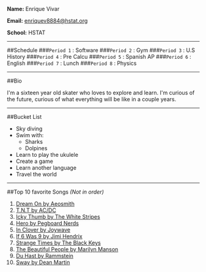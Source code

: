 **Name:** Enrique Vivar

**Email:** enriquev8884@hstat.org

**School:** HSTAT

---
##Schedule
###`Period 1`  : Software
###`Period 2`  : Gym
###`Period 3`  : U.S History
###`Period 4`  : Pre Calcu
###`Period 5`  : Spanish AP
###`Period 6`  : English
###`Period 7`  : Lunch
###`Period 8`  : Physics

---
##Bio

  I'm a sixteen year old skater who loves to explore and learn. I'm curious of the future,  curious of what everything will be like in a couple years.

---
##Bucket List

* Sky diving
* Swim with:
  * Sharks
  * Dolpines
* Learn to play the ukulele
* Create a game
* Learn another language
* Travel the world

---
##Top 10 favorite Songs _(Not in order)_

1. [Dream On by Aeosmith](https://www.youtube.com/watch?v=qzTZ76vhnKk)
2. [T.N.T by AC/DC](https://www.youtube.com/watch?v=7WVBEB8-wa0)
3. [Icky Thumb by The White Stripes](https://www.youtube.com/watch?v=5roz5-wdjBg)
4. [Hero by Pegboard Nerds](https://www.youtube.com/watch?v=5lLclBfKj48)
5. [In Clover by Joywave](https://www.youtube.com/watch?v=bVIg2fuW8mk)
6. [If 6 Was 9 by Jimi Hendrix](https://www.youtube.com/watch?v=gvty_g275eQ)
7. [Strange Times by The Black Keys](https://www.youtube.com/watch?v=qH2jGZdRscs)
8. [The Beautiful People by Marilyn Manson](https://www.youtube.com/watch?v=Ypkv0HeUvTc)
9. [Du Hast by Rammstein](https://www.youtube.com/watch?v=74rv47Eqddg)
10. [Sway by Dean Martin](https://www.youtube.com/watch?v=CrULwmbRYTY)



